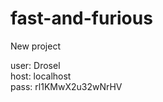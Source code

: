 # fast-and-furious
New project 


user: Drosel <br>
host: localhost <br>
pass: rl1KMwX2u32wNrHV <br>
